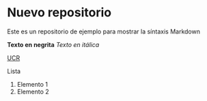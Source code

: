 # Nuevo repositorio 

Este es un repositorio de ejemplo para mostrar la síntaxis Markdown

**Texto en negrita**
*Texto en itálica*

[UCR](https://ucr.ac.cr)

Lista

1. Elemento 1
2. Elemento 2



